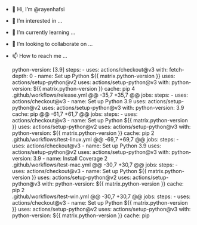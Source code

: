- 👋 Hi, I’m @rayenhafsi
- 👀 I’m interested in ...
- 🌱 I’m currently learning ...
- 💞️ I’m looking to collaborate on ...
- 📫 How to reach me ...

    python-version: [3.9]
    steps:
      - uses: actions/checkout@v3
        with:
          fetch-depth: 0
      - name: Set up Python ${{ matrix.python-version }}
        uses: actions/setup-python@v2
        uses: actions/setup-python@v3
        with:
          python-version: ${{ matrix.python-version }}
          cache: pip
  4  
.github/workflows/release.yml
@@ -35,7 +35,7 @@ jobs:
    steps:
      - uses: actions/checkout@v3
      - name: Set up Python 3.9
        uses: actions/setup-python@v2
        uses: actions/setup-python@v3
        with:
          python-version: 3.9
          cache: pip
@@ -61,7 +61,7 @@ jobs:
    steps:
      - uses: actions/checkout@v3
      - name: Set up Python ${{ matrix.python-version }}
        uses: actions/setup-python@v2
        uses: actions/setup-python@v3
        with:
          python-version: ${{ matrix.python-version }}
          cache: pip
  2  
.github/workflows/test-linux.yml
@@ -69,7 +69,7 @@ jobs:
    steps:
      - uses: actions/checkout@v3
      - name: Set up Python 3.9
        uses: actions/setup-python@v2
        uses: actions/setup-python@v3
        with:
          python-version: 3.9
      - name: Install Coverage
  2  
.github/workflows/test-mac.yml
@@ -30,7 +30,7 @@ jobs:
    steps:
      - uses: actions/checkout@v3
      - name: Set up Python ${{ matrix.python-version }}
        uses: actions/setup-python@v2
        uses: actions/setup-python@v3
        with:
          python-version: ${{ matrix.python-version }}
          cache: pip
  2  
.github/workflows/test-win.yml
@@ -30,7 +30,7 @@ jobs:
    steps:
      - uses: actions/checkout@v3
      - name: Set up Python ${{ matrix.python-version }}
        uses: actions/setup-python@v2
        uses: actions/setup-python@v3
        with:
          python-version: ${{ matrix.python-version }}
          cache: pip

